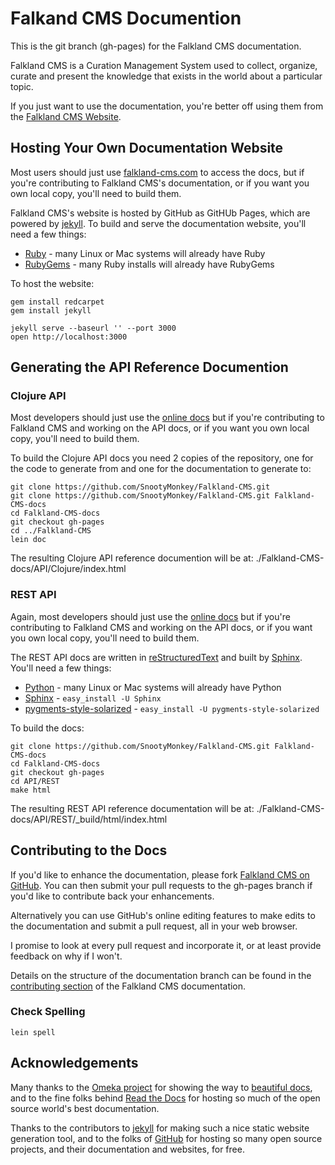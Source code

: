 # Falkand CMS Documention

This is the git branch (gh-pages) for the Falkland CMS documentation.

Falkland CMS is a Curation Management System used to collect, organize, curate and present the knowledge that exists in the world about a particular topic.

If you just want to use the documentation, you're better off using them from the [Falkland CMS Website](http://falkland-cms.com/).

## Hosting Your Own Documentation Website

Most users should just use [falkland-cms.com](http://falkland-cms.com/) to access the docs, but if you're contributing to Falkland CMS's documentation, or if you want you own local copy, you'll need to build them.

Falkland CMS's website is hosted by GitHub as GitHUb Pages, which are powered by [jekyll](http://jekyllrb.com/). To build and serve the documentation website, you'll need a few things:

* [Ruby](https://www.ruby-lang.org/) - many Linux or Mac systems will already have Ruby
* [RubyGems](http://rubygems.org/) - many Ruby installs will already have RubyGems

To host the website:
 
```console
gem install redcarpet
gem install jekyll

jekyll serve --baseurl '' --port 3000
open http://localhost:3000
```

## Generating the API Reference Documention

### Clojure API

Most developers should just use the [online docs](http://falkland-cms.com/API/clojure.html) but if you're contributing to Falkland CMS and working on the API docs, or if you want you own local copy, you'll need to build them.

To build the Clojure API docs you need 2 copies of the repository, one for the code to generate from and one for the documentation to generate to:

```
git clone https://github.com/SnootyMonkey/Falkland-CMS.git
git clone https://github.com/SnootyMonkey/Falkland-CMS.git Falkland-CMS-docs
cd Falkland-CMS-docs
git checkout gh-pages
cd ../Falkland-CMS
lein doc
```

The resulting Clojure API reference documention will be at: ./Falkland-CMS-docs/API/Clojure/index.html

### REST API

Again, most developers should just use the [online docs](http://falkland-cms-api.readthedocs.org/) but if you're contributing to Falkland CMS and working on the API docs, or if you want you own local copy, you'll need to build them.

The REST API docs are written in [reStructuredText](http://docutils.sourceforge.net/rst.html) and built by [Sphinx](http://sphinx-doc.org). You'll need a few things:

 * [Python](http://www.python.org/) - many Linux or Mac systems will already have Python
 * [Sphinx](http://sphinx-doc.org/) - `easy_install -U Sphinx`
 * [pygments-style-solarized](https://pypi.python.org/pypi/pygments-style-solarized) - `easy_install -U pygments-style-solarized`

To build the docs:

```console
git clone https://github.com/SnootyMonkey/Falkland-CMS.git Falkland-CMS-docs
cd Falkland-CMS-docs
git checkout gh-pages
cd API/REST
make html
```

The resulting REST API reference documentation will be at: ./Falkland-CMS-docs/API/REST/_build/html/index.html

## Contributing to the Docs

If you'd like to enhance the documentation, please fork [Falkland CMS on GitHub](https://github.com/SnootyMonkey/Falkland-CMS). You can then submit your pull requests to the gh-pages branch if you'd like to contribute back your enhancements. 

Alternatively you can use GitHub's online editing features to make edits to the documentation and submit a pull request, all in your web browser.

I promise to look at every pull request and incorporate it, or at least provide feedback on why if I won't.

Details on the structure of the documentation branch can be found in the [contributing section](http://falkland-cms.com/contributing.html) of the Falkland CMS documentation.

### Check Spelling

```console
lein spell
```

## Acknowledgements

Many thanks to the [Omeka project](http://omeka.org/) for showing the way to [beautiful docs](http://omeka.readthedocs.org/en/latest/index.html), and to the fine folks behind [Read the Docs](http://readthedocs.org) for hosting so much of the open source world's best documentation.

Thanks to the contributors to [jekyll](http://jekyllrb.com/) for making such a nice static website generation tool, and to the folks of [GitHub](http://github.com/) for hosting so many open source projects, and their documentation and websites, for free.